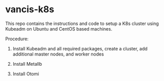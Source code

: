 # vancis-k8s
This repo contains the instructions and code to setup a K8s cluster using Kubeadm on Ubuntu and CentOS based machines.

Procedure:

1. Install Kubeadm and all required packages, create a cluster, add additional master nodes, and worker nodes
 

2. Install Metallb
   
3.  Install Otomi
